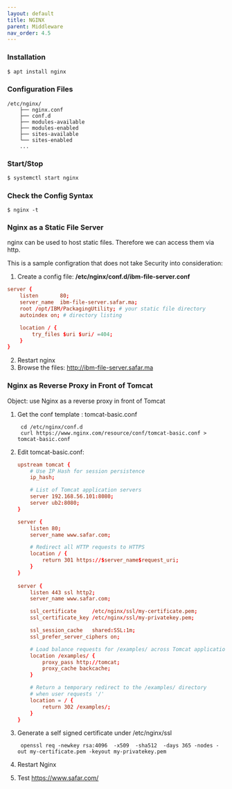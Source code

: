 ```yaml
---
layout: default
title: NGINX
parent: Middleware
nav_order: 4.5
---
```


### Installation
```sh
$ apt install nginx
```

### Configuration Files
```
/etc/nginx/
	├── nginx.conf
	├── conf.d
	├── modules-available
	├── modules-enabled
	├── sites-available
	└── sites-enabled
	...
```

### Start/Stop
```sh
$ systemctl start nginx
```
### Check the Config Syntax
	$ nginx -t

### Nginx as a Static File Server
nginx can be used to host static files. Therefore we can access them via http. 

This is a sample configration that does not take Security into consideration:

1. Create a config file: **/etc/nginx/conf.d/ibm-file-server.conf** 
```conf
server {
    listen       80;
    server_name  ibm-file-server.safar.ma;
    root /opt/IBM/PackagingUtility; # your static file directory
    autoindex on; # directory listing

    location / {
        try_files $uri $uri/ =404;
    }
}
```
2. Restart nginx
3. Browse the files: <a>http://ibm-file-server.safar.ma</a>

### Nginx as Reverse Proxy in Front of Tomcat
Object: use Nginx as a reverse proxy in front of Tomcat

1. Get the conf template : tomcat-basic.conf

		cd /etc/nginx/conf.d
		curl https://www.nginx.com/resource/conf/tomcat-basic.conf > tomcat-basic.conf

2. Edit tomcat-basic.conf:
	```conf
	upstream tomcat {
	    # Use IP Hash for session persistence
	    ip_hash;

	    # List of Tomcat application servers
	    server 192.168.56.101:8080;
	    server ub2:8080;
	}

	server {
	    listen 80;
	    server_name www.safar.com;

	    # Redirect all HTTP requests to HTTPS
	    location / {
	        return 301 https://$server_name$request_uri;
	    }
	}
	 
	server {
	    listen 443 ssl http2;
	    server_name www.safar.com;

	    ssl_certificate     /etc/nginx/ssl/my-certificate.pem;
	    ssl_certificate_key /etc/nginx/ssl/my-privatekey.pem;

	    ssl_session_cache   shared:SSL:1m;
	    ssl_prefer_server_ciphers on;

	    # Load balance requests for /examples/ across Tomcat application servers
	    location /examples/ {
	        proxy_pass http://tomcat;
	        proxy_cache backcache;
	    }

	    # Return a temporary redirect to the /examples/ directory 
	    # when user requests '/'
	    location = / {
	        return 302 /examples/;
	    }
	}
	```
3. Generate a self signed certificate under /etc/nginx/ssl
	
		openssl req -newkey rsa:4096  -x509  -sha512  -days 365 -nodes -out my-certificate.pem -keyout my-privatekey.pem
4. Restart Nginx
5. Test https://www.safar.com/ 



